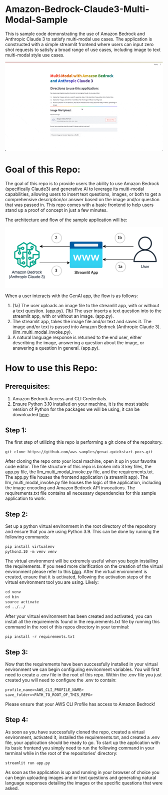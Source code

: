 # Amazon-Bedrock-Claude3-Multi-Modal-Sample

This is sample code demonstrating the use of Amazon Bedrock and Anthropic Claude 3 to satisfy multi-modal use cases. The application is constructed with a simple streamlit frontend where users can input zero shot requests to satisfy a broad range of use cases, including image to text multi-modal style use cases.

![Alt text](images/demo.gif)
# **Goal of this Repo:**

The goal of this repo is to provide users the ability to use Amazon Bedrock (specifically Claude3) and generative AI to leverage its multi-modal capabilities, allowing users to insert text questions, images, or both to get a comprehensive description/or answer based on the image and/or question that was passed in.
This repo comes with a basic frontend to help users stand up a proof of concept in just a few minutes.

The architecture and flow of the sample application will be:

![Alt text](images/architecture.png "POC Architecture")

When a user interacts with the GenAI app, the flow is as follows:

1. (1a) The user uploads an image file to the streamlit app, with or without a text question. (app.py). (1b) The user inserts a text question into to the streamlit app, with or without an image. (app.py).
2. The streamlit app, takes the image file and/or text and saves it. The image and/or text is passed into Amazon Bedrock (Anthropic Claude 3). (llm_multi_modal_invoke.py).
3. A natural language response is returned to the end user, either describing the image, answering a question about the image, or answering a question in general. (app.py).

# How to use this Repo:

## Prerequisites:

1. Amazon Bedrock Access and CLI Credentials.
2. Ensure Python 3.10 installed on your machine, it is the most stable version of Python for the packages we will be using, it can be downloaded [here](https://www.python.org/downloads/release/python-3911/).

## Step 1:

The first step of utilizing this repo is performing a git clone of the repository.

```
git clone https://github.com/aws-samples/genai-quickstart-pocs.git
```

After cloning the repo onto your local machine, open it up in your favorite code editor. The file structure of this repo is broken into 3 key files,
the app.py file, the llm_multi_modal_invoke.py file, and the requirements.txt. The app.py file houses the frontend application (a streamlit app).
The llm_multi_modal_invoke.py file houses the logic of the application, including the image encoding and Amazon Bedrock API invocations.
The requirements.txt file contains all necessary dependencies for this sample application to work.

## Step 2:

Set up a python virtual environment in the root directory of the repository and ensure that you are using Python 3.9. This can be done by running the following commands:

```
pip install virtualenv
python3.10 -m venv venv
```

The virtual environment will be extremely useful when you begin installing the requirements. If you need more clarification on the creation of the virtual environment please refer to this [blog](https://www.freecodecamp.org/news/how-to-setup-virtual-environments-in-python/).
After the virtual environment is created, ensure that it is activated, following the activation steps of the virtual environment tool you are using. Likely:

```
cd venv
cd bin
source activate
cd ../../
```

After your virtual environment has been created and activated, you can install all the requirements found in the requirements.txt file by running this command in the root of this repos directory in your terminal:

```
pip install -r requirements.txt
```

## Step 3:

Now that the requirements have been successfully installed in your virtual environment we can begin configuring environment variables.
You will first need to create a .env file in the root of this repo. Within the .env file you just created you will need to configure the .env to contain:

```
profile_name=<AWS_CLI_PROFILE_NAME>
save_folder=<PATH_TO_ROOT_OF_THIS_REPO>
```

Please ensure that your AWS CLI Profile has access to Amazon Bedrock!

## Step 4:

As soon as you have successfully cloned the repo, created a virtual environment, activated it, installed the requirements.txt, and created a .env file, your application should be ready to go.
To start up the application with its basic frontend you simply need to run the following command in your terminal while in the root of the repositories' directory:

```
streamlit run app.py
```

As soon as the application is up and running in your browser of choice you can begin uploading images and or text questions and generating natural language responses detailing the images or the specific questions that were asked.
